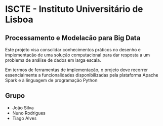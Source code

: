 # ISCTE - Instituto Universitário de Lisboa

## Processamento e Modelacão para Big Data

Este projeto visa consolidar conhecimentos práticos no desenho e implementacão de uma  solução computacional para dar resposta a um problema de análise de dados em larga escala.

Em termos de ferramentas de implementação, o projeto deve recorrer essencialmente a funcionalidades disponibilizadas pela plataforma Apache Spark e à linguagem de programação Python

## Grupo

- João Silva
- Nuno Rodrigues
- Tiago Alves